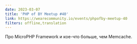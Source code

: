 ```yaml
---
date: 2023-03-07
title: 'PHP of BY Meetup #40'
link: https://wearecommunity.io/events/phpofby-meetup-40
filters: offline,translation
---
```


Про MicroPHP Framework и кое-что больше, чем Memcache.
